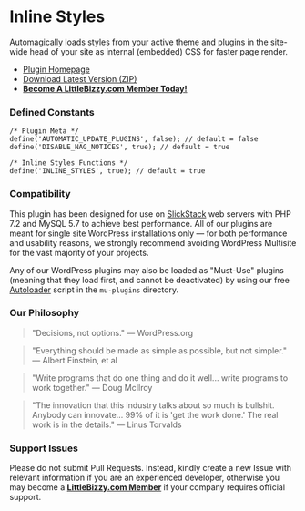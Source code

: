 # Inline Styles

Automagically loads styles from your active theme and plugins in the site-wide head of your site as internal (embedded) CSS for faster page render.

* [Plugin Homepage](https://www.littlebizzy.com/plugins/inline-styles)
* [Download Latest Version (ZIP)](https://github.com/littlebizzy/inline-styles/archive/1.1.0.zip)
* [**Become A LittleBizzy.com Member Today!**](https://www.littlebizzy.com/members)

### Defined Constants

    /* Plugin Meta */
    define('AUTOMATIC_UPDATE_PLUGINS', false); // default = false
    define('DISABLE_NAG_NOTICES', true); // default = true
    
    /* Inline Styles Functions */
    define('INLINE_STYLES', true); // default = true

### Compatibility

This plugin has been designed for use on [SlickStack](https://slickstack.io) web servers with PHP 7.2 and MySQL 5.7 to achieve best performance. All of our plugins are meant for single site WordPress installations only — for both performance and usability reasons, we strongly recommend avoiding WordPress Multisite for the vast majority of your projects.

Any of our WordPress plugins may also be loaded as "Must-Use" plugins (meaning that they load first, and cannot be deactivated) by using our free [Autoloader](https://github.com/littlebizzy/autoloader) script in the `mu-plugins` directory.

### Our Philosophy

> "Decisions, not options." — WordPress.org

> "Everything should be made as simple as possible, but not simpler." — Albert Einstein, et al

> "Write programs that do one thing and do it well... write programs to work together." — Doug McIlroy

> "The innovation that this industry talks about so much is bullshit. Anybody can innovate... 99% of it is 'get the work done.' The real work is in the details." — Linus Torvalds

### Support Issues

Please do not submit Pull Requests. Instead, kindly create a new Issue with relevant information if you are an experienced developer, otherwise you may become a [**LittleBizzy.com Member**](https://www.littlebizzy.com/members) if your company requires official support.
